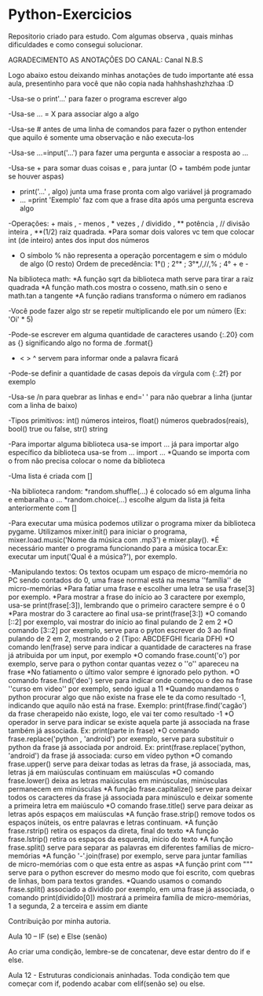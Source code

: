 # Python-Exercicios
Repositorio criado para estudo. 
Com algumas observa , quais minhas dificuldades e como consegui solucionar.



 AGRADECIMENTO AS ANOTAÇÕES DO CANAL: Canal N.B.S

Logo abaixo estou deixando minhas anotações de tudo importante até essa aula, presentinho para você que não copia nada hahhshashzhzhaa :D

-Usa-se o print'...' para fazer o programa escrever algo

-Usa-se ... = X para associar algo a algo

-Usa-se # antes de uma linha de comandos para fazer o python entender que aquilo é somente uma observação e não executa-los

-Usa-se ...=input('...') para fazer uma pergunta e associar a resposta ao ...

-Usa-se + para somar duas coisas e , para juntar (O + também pode juntar se houver aspas)

* print('...' , algo) junta uma frase pronta com algo variável já programado
* ... =print 'Exemplo' faz com que a frase dita após uma pergunta escreva algo

-Operações: + mais , - menos , * vezes , / dividido , ** potência , // divisão inteira , **(1/2) raiz quadrada.
*Para somar dois valores vc tem que colocar int (de inteiro) antes dos input dos números
* O símbolo % não representa a operação porcentagem e sim o módulo de algo (O resto)
Ordem de precedência: 1°() ; 2°* ; 3°*,/,//,% ; 4° + e -

Na biblioteca math:
*A função sqrt da biblioteca math serve para tirar a raiz quadrada 
*A função math.cos mostra o cosseno, math.sin o seno e math.tan a tangente
*A função radians transforma o número em radianos

-Você pode fazer algo str se repetir multiplicando ele por um número (Ex: 'Oi' * 5)

-Pode-se escrever em alguma quantidade de caracteres usando {:.20} com as {} significando algo no forma de .format{}
* < > ^ servem para informar onde a palavra ficará

-Pode-se definir a quantidade de casas depois da vírgula com {:.2f} por exemplo

-Usa-se /n para quebrar as linhas e end=' ' para não quebrar a linha (juntar com a linha de baixo)

-Tipos primitivos: int() números inteiros, float() números quebrados(reais), bool() true ou false, str() string

-Para importar alguma biblioteca usa-se import ... já para importar algo específico da biblioteca usa-se from ... import ...
*Quando se importa com o from não precisa colocar o nome da biblioteca

-Uma lista é criada com []

-Na biblioteca random: 
*random.shuffle(...) é colocado só em alguma linha e embaralha o ...
*random.choice(...) escolhe algum da lista já feita anteriormente com []

-Para executar uma música podemos utilizar o programa mixer da biblioteca pygame. Utilizamos mixer.init() para iniciar o programa, mixer.load.music('Nome da música com .mp3') e mixer.play().
*É necessário manter o programa funcionando para a música tocar.Ex: executar um input('Qual é a música?'), por exemplo.

-Manipulando textos:
Os textos ocupam um espaço de micro-memória no PC sendo contados do 0, uma frase normal está na mesma ''família'' de micro-memórias
*Para fatiar uma frase e escolher uma letra se usa frase[3] por exemplo.
*Para mostrar a frase do início ao 3 caractere por exemplo, usa-se print(frase[:3]), lembrando que o primeiro caractere sempre é o 0
*Para mostrar do 3 caractere ao final usa-se print(frase[3:])
*O comando [::2] por exemplo, vai mostrar do início ao final pulando de 2 em 2
*O comando [3::2] por exemplo, serve para o pyton escrever do 3 ao final pulando de 2 em 2, mostrando o 2 (Tipo: ABCDEFGHI ficaria DFH)
*O comando len(frase) serve para indicar a quantidade de caracteres na frase já atribuida por um input, por exemplo
*O comando frase.count('o') por exemplo, serve para o python contar quantas vezez o ''o'' apareceu na frase
*No fatiamento o último valor sempre é ignorado pelo python.
*O comando frase.find('deo') serve para indicar onde começou o deo na frase ''curso em video'' por exemplo, sendo igual a 11
*Quando mandamos o python procurar algo que não existe na frase ele te da como resultado -1, indicando que aquilo não está na frase. Exemplo: print(frase.find('cagão') da frase cherapeido não existe, logo, ele vai ter como resultado -1
*O operador in serve para indicar se existe aquela parte já associada na frase também já associada. Ex: print(parte in frase)
*O comando frase.replace('python , 'android') por exemplo, serve para substituir o python da frase já associada por android. Ex: print(frase.replace('python, 'android') da frase já associada: curso em vídeo python
*O comando frase.upper() serve para deixar todas as letras da frase, já associada, mas, letras já em maiúsculas continuam em maiúsculas
*O comando frase.lower() deixa as letras maiúsculas em minúsculas, minúsculas permanecem em minúsculas
*A função frase.capitalize() serve para deixar todos os caracteres da frase já associada para minúsculo e deixar somente a primeira letra em maiúsculo
*O comando frase.title() serve para deixar as letras após espaços em maiúsculas
*A função frase.strip() remove todos os espaços inúteis, os entre palavras e letras continuam.
*A função frase.rstrip() retira os espaços da direta, final do texto
*A função frase.lstrip() retira os espaços da esquerda, início do texto
*A função frase.split() serve para separar as palavras em diferentes famílias de micro-memórias
*A função '-'.join(frase) por exemplo, serve para juntar famílias de micro-memórias com o que esta entre as aspas
*A função print com """ serve para o python escrever do mesmo modo que foi escrito, com quebras de linhas, bom para textos grandes.
*Quando usamos o comando frase.split() associado a dividido por exemplo, em uma frase já associada, o comando print(dividido[0]) mostrará a primeira família de micro-memórias, 1 a segunda, 2 a terceira e assim em diante


Contribuição por minha autoria.

Aula 10 – IF (se) e Else (senão)

Ao criar uma condição, lembre-se de concatenar, deve estar dentro do if e else.


Aula 12 -  Estruturas condicionais aninhadas.
Toda condição tem que começar com if, podendo acabar com elif(senão se) ou else.




